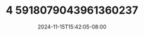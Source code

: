 --- 
title: "4 5918079043961360237"
description: "nonton   4 5918079043961360237   video full  "
date: 2024-11-15T15:42:05-08:00
file_code: "qll95aykfiyu"
draft: false
cover: "kzybmgur93rkyqan.jpg"
tags: ["indo", "bokep-indo", "bokep-viral", "bokep-ig"]
length: 309
fld_id: "1483129"
foldername: "Alyana id telegram"
categories: ["Alyana id telegram"]
views: 0
---